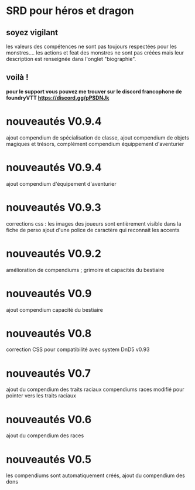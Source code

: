 # SRD pour héros et dragon

## soyez vigilant

 les valeurs des compétences ne sont pas toujours respectées pour les monstres....
 les actions et feat des monstres ne sont pas créées mais leur description est renseignée dans l'onglet "biographie".
 

## voilà !

**pour le support vous pouvez me trouver sur le discord francophone de foundryVTT https://discord.gg/pPSDNJk**


# nouveautés V0.9.4
ajout compendium de spécialisation de classe, 
ajout compendium de objets magiques et trésors,
complément compendium équippement d'aventurier 

# nouveautés V0.9.4
ajout compendium d'équipement d'aventurier

# nouveautés V0.9.3
corrections css : les images des joueurs sont entièrement visible dans la fiche de perso
ajout d'une police de caractère qui reconnait les accents

# nouveautés V0.9.2
amélioration de compendiums ; grimoire et capacités du bestiaire

# nouveautés V0.9
ajout compendium capacité du bestiaire

# nouveautés V0.8
correction CSS pour compatibilité avec system DnD5 v0.93


# nouveautés V0.7

 ajout du compendium des traits raciaux
 compendiums races modifié pour pointer vers les traits raciaux

# nouveautés V0.6

 ajout du compendium des races 

# nouveautés V0.5
 les compendiums sont automatiquement créés,
 ajout du compendium des dons